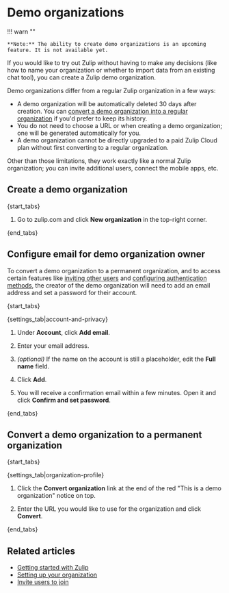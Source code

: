 # Demo organizations

!!! warn ""

    **Note:** The ability to create demo organizations is an upcoming
    feature. It is not available yet.

If you would like to try out Zulip without having to make any
decisions (like how to name your organization or whether to import
data from an existing chat tool), you can create a Zulip demo
organization.

Demo organizations differ from a regular Zulip organization in a few
ways:

* A demo organization will be automatically deleted 30 days after
  creation. You can [convert a demo organization into a regular
  organization](#convert-a-demo-organization-to-a-permanent-organization)
  if you'd prefer to keep its history.
* You do not need to choose a URL or when creating a demo organization;
  one will be generated automatically for you.
* A demo organization cannot be directly upgraded to a paid Zulip
  Cloud plan without first converting to a regular organization.

Other than those limitations, they work exactly like a normal Zulip
organization; you can invite additional users, connect the mobile
apps, etc.

## Create a demo organization

{start_tabs}

1. Go to zulip.com and click **New organization** in the top-right corner.

{end_tabs}

## Configure email for demo organization owner

To convert a demo organization to a permanent organization, and to access
certain features like [inviting other users](/help/invite-new-users) and
[configuring authentication methods](/help/configure-authentication-methods),
the creator of the demo organization will need to add an email address
and set a password for their account.

{start_tabs}

{settings_tab|account-and-privacy}

1. Under **Account**, click **Add email**.

1. Enter your email address.

1. *(optional)* If the name on the account is still a placeholder,
   edit the **Full name** field.

1. Click **Add**.

1. You will receive a confirmation email within a few minutes. Open
   it and click **Confirm and set password**.

{end_tabs}

## Convert a demo organization to a permanent organization

{start_tabs}

{settings_tab|organization-profile}

1. Click the **Convert organization** link at the end of the red
   "This is a demo organization" notice on top.

1. Enter the URL you would like to use for the organization and click
   **Convert**.

{end_tabs}

## Related articles

* [Getting started with Zulip](/help/getting-started-with-zulip)
* [Setting up your organization](/help/getting-your-organization-started-with-zulip)
* [Invite users to join](/help/invite-users-to-join)
